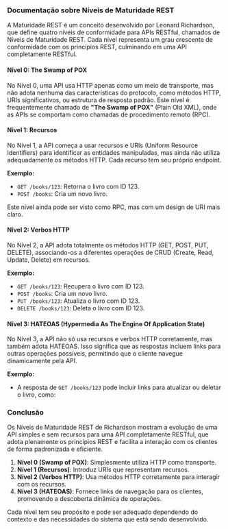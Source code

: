 ### **Documentação sobre Níveis de Maturidade REST**

A Maturidade REST é um conceito desenvolvido por Leonard Richardson, que define quatro níveis de conformidade para APIs RESTful, chamados de Níveis de Maturidade REST. Cada nível representa um grau crescente de conformidade com os princípios REST, culminando em uma API completamente RESTful.

#### **Nível 0: The Swamp of POX**

No Nível 0, uma API usa HTTP apenas como um meio de transporte, mas não adota nenhuma das características do protocolo, como métodos HTTP, URIs significativos, ou estrutura de resposta padrão. Este nível é frequentemente chamado de **"The Swamp of POX"** (Plain Old XML), onde as APIs se comportam como chamadas de procedimento remoto (RPC).

#### **Nível 1: Recursos**

No Nível 1, a API começa a usar recursos e URIs (Uniform Resource Identifiers) para identificar as entidades manipuladas, mas ainda não utiliza adequadamente os métodos HTTP. Cada recurso tem seu próprio endpoint.

**Exemplo:**

* `GET /books/123`: Retorna o livro com ID 123\.  
* `POST /books`: Cria um novo livro.

Este nível ainda pode ser visto como RPC, mas com um design de URI mais claro.

#### **Nível 2: Verbos HTTP**

No Nível 2, a API adota totalmente os métodos HTTP (GET, POST, PUT, DELETE), associando-os a diferentes operações de CRUD (Create, Read, Update, Delete) em recursos.

**Exemplo:**

* `GET /books/123`: Recupera o livro com ID 123\.  
* `POST /books`: Cria um novo livro.  
* `PUT /books/123`: Atualiza o livro com ID 123\.  
* `DELETE /books/123`: Deleta o livro com ID 123\.

#### **Nível 3: HATEOAS (Hypermedia As The Engine Of Application State)**

No Nível 3, a API não só usa recursos e verbos HTTP corretamente, mas também adota HATEOAS. Isso significa que as respostas incluem links para outras operações possíveis, permitindo que o cliente navegue dinamicamente pela API.

**Exemplo:**

* A resposta de `GET /books/123` pode incluir links para atualizar ou deletar o livro, como:

### **Conclusão**

Os Níveis de Maturidade REST de Richardson mostram a evolução de uma API simples e sem recursos para uma API completamente RESTful, que adota plenamente os princípios REST e facilita a interação com os clientes de forma padronizada e eficiente.

1. **Nível 0 (Swamp of POX)**: Simplesmente utiliza HTTP como transporte.  
2. **Nível 1 (Recursos)**: Introduz URIs que representam recursos.  
3. **Nível 2 (Verbos HTTP)**: Usa métodos HTTP corretamente para interagir com os recursos.  
4. **Nível 3 (HATEOAS)**: Fornece links de navegação para os clientes, promovendo a descoberta dinâmica de operações.

Cada nível tem seu propósito e pode ser adequado dependendo do contexto e das necessidades do sistema que está sendo desenvolvido.

